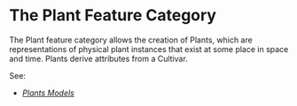 # The Plant Feature Category

The Plant feature category allows the creation of Plants, which are representations of physical plant instances that exist at some place in space and time. Plants derive attributes from a Cultivar.

See:

- _[Plants Models](models.md)_
